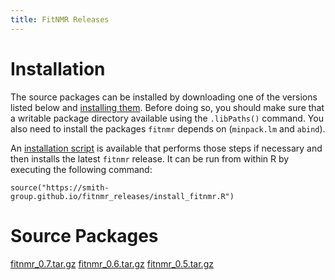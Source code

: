 ```yaml
---
title: FitNMR Releases
---
```


# Installation

The source packages can be installed by downloading one of the versions listed below and [installing them](https://cran.r-project.org/doc/manuals/r-release/R-admin.html#Installing-packages). Before doing so, you should make sure that a writable package directory available using the `.libPaths()` command. You also need to install the packages `fitnmr` depends on (`minpack.lm` and `abind`).

An [installation script](install_fitnmr.R) is available that performs those steps if necessary and then installs the latest `fitnmr` release. It can be run from within R by executing the following command:

```
source("https://smith-group.github.io/fitnmr_releases/install_fitnmr.R")
```

# Source Packages

[fitnmr_0.7.tar.gz](fitnmr_0.6.tar.gz)
[fitnmr_0.6.tar.gz](fitnmr_0.6.tar.gz)
[fitnmr_0.5.tar.gz](fitnmr_0.5.tar.gz)
